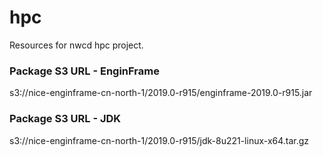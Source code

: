 # hpc
Resources for nwcd hpc project.

### Package S3 URL - EnginFrame
s3://nice-enginframe-cn-north-1/2019.0-r915/enginframe-2019.0-r915.jar

### Package S3 URL - JDK
s3://nice-enginframe-cn-north-1/2019.0-r915/jdk-8u221-linux-x64.tar.gz

